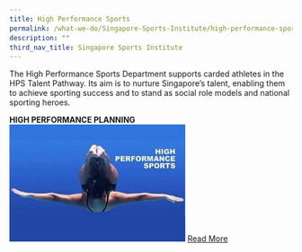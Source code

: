 ```yaml
---
title: High Performance Sports
permalink: /what-we-do/Singapore-Sports-Institute/high-performance-sports/
description: ""
third_nav_title: Singapore Sports Institute
---
```

The High Performance Sports Department supports carded athletes in the HPS Talent Pathway. Its aim is to nurture Singapore’s talent, enabling them to achieve sporting success and to stand as social role models and national sporting heroes.

**HIGH PERFORMANCE PLANNING**
![high performance planning](/images/What%20We%20Do/Singapore%20Sports%20Institute/Introduction/high%20performance.jpg)
[Read More](/what-we-do/Singapore-Sports-Institute/ high-performance-planning)